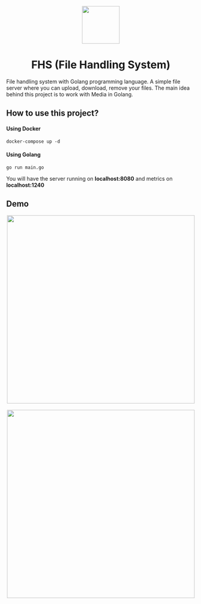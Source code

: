 <p align="center">
    <img src="assets/logo.webp" width="100" />
</p>

<h1 align="center">
FHS (File Handling System)
</h1>

File handling system with Golang programming language. A simple file server where you can upload, download, remove your files. The main
idea behind this project is to work with Media in Golang.

## How to use this project?
#### Using Docker
```shell
docker-compose up -d
```

#### Using Golang
```shell
go run main.go
```

You will have the server running on **localhost:8080** and
metrics on **localhost:1240**

## Demo
<p align="center">
    <img src="assets/index.png" width="500" /><br /><br />
    <img src="assets/files.png" width="500" />
</p>
